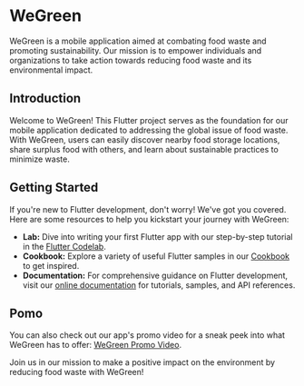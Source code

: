 # WeGreen

WeGreen is a mobile application aimed at combating food waste and promoting sustainability. Our mission is to empower individuals and organizations to take action towards reducing food waste and its environmental impact.

## Introduction

Welcome to WeGreen! This Flutter project serves as the foundation for our mobile application dedicated to addressing the global issue of food waste. With WeGreen, users can easily discover nearby food storage locations, share surplus food with others, and learn about sustainable practices to minimize waste.

## Getting Started

If you're new to Flutter development, don't worry! We've got you covered. Here are some resources to help you kickstart your journey with WeGreen:

- **Lab:** Dive into writing your first Flutter app with our step-by-step tutorial in the [Flutter Codelab](https://docs.flutter.dev/get-started/codelab).
- **Cookbook:** Explore a variety of useful Flutter samples in our [Cookbook](https://docs.flutter.dev/cookbook) to get inspired.
- **Documentation:** For comprehensive guidance on Flutter development, visit our [online documentation](https://docs.flutter.dev/) for tutorials, samples, and API references.

## Pomo

You can also check out our app's promo video for a sneak peek into what WeGreen has to offer: [WeGreen Promo Video](https://drive.google.com/file/d/1aLqLpz208v-ibT_SIi1sTG_81u5NCb3P/view?usp=drive_link).

Join us in our mission to make a positive impact on the environment by reducing food waste with WeGreen!

